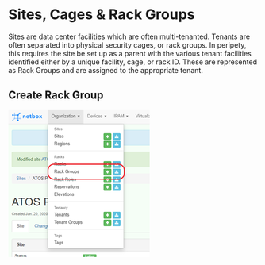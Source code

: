 # Sites, Cages & Rack Groups

Sites are data center facilities which are often multi-tenanted.  Tenants are often separated into physical security cages, or rack groups. In peripety, this requires the site be set up as a parent with the various tenant facilities identified either by a unique facility, cage, or rack ID. These are represented as Rack Groups and are assigned to the appropriate tenant.

## Create Rack Group
![Create Rack Group](../img/crrkgp.png "Create Rack Group")
